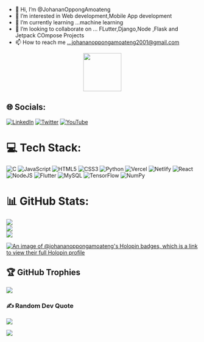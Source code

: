 - 👋 Hi, I’m @JohananOppongAmoateng
- 👀 I’m interested in Web development,Mobile App development 
- 🌱 I’m currently learning ...machine learning
- 💞️ I’m looking to collaborate on ... FLutter,Django,Node ,Flask and Jetpack COmpose Projects
- 📫 How to reach me ...johananoppongamoateng2001@gmail.com

<div id="header" align="center">
  <img src="https://media.giphy.com/media/M9gbBd9nbDrOTu1Mqx/giphy.gif" width="100"/>
</div>


## 🌐 Socials:
[![LinkedIn](https://img.shields.io/badge/LinkedIn-%230077B5.svg?logo=linkedin&logoColor=white)](https://linkedin.com/in/https://www.linkedin.com/in/johanan-oppong-amoateng/)  [![Twitter](https://img.shields.io/badge/Twitter-%231DA1F2.svg?logo=Twitter&logoColor=white)](https://twitter.com/johanan2001) [![YouTube](https://img.shields.io/badge/YouTube-%23FF0000.svg?logo=YouTube&logoColor=white)](https://youtube.com/c/@vetcare9169) 

# 💻 Tech Stack:
![C](https://img.shields.io/badge/c-%2300599C.svg?style=for-the-badge&logo=c&logoColor=white) ![JavaScript](https://img.shields.io/badge/javascript-%23323330.svg?style=for-the-badge&logo=javascript&logoColor=%23F7DF1E) ![HTML5](https://img.shields.io/badge/html5-%23E34F26.svg?style=for-the-badge&logo=html5&logoColor=white) ![CSS3](https://img.shields.io/badge/css3-%231572B6.svg?style=for-the-badge&logo=css3&logoColor=white) ![Python](https://img.shields.io/badge/python-3670A0?style=for-the-badge&logo=python&logoColor=ffdd54)  ![Vercel](https://img.shields.io/badge/vercel-%23000000.svg?style=for-the-badge&logo=vercel&logoColor=white) ![Netlify](https://img.shields.io/badge/netlify-%23000000.svg?style=for-the-badge&logo=netlify&logoColor=#00C7B7)  ![React](https://img.shields.io/badge/react-%2320232a.svg?style=for-the-badge&logo=react&logoColor=%2361DAFB)   ![NodeJS](https://img.shields.io/badge/node.js-6DA55F?style=for-the-badge&logo=node.js&logoColor=white) ![Flutter](https://img.shields.io/badge/Flutter-%2302569B.svg?style=for-the-badge&logo=Flutter&logoColor=white)  ![MySQL](https://img.shields.io/badge/mysql-%2300f.svg?style=for-the-badge&logo=mysql&logoColor=white) ![TensorFlow](https://img.shields.io/badge/TensorFlow-%23FF6F00.svg?style=for-the-badge&logo=TensorFlow&logoColor=white) ![NumPy](https://img.shields.io/badge/numpy-%23013243.svg?style=for-the-badge&logo=numpy&logoColor=white) 

# 📊 GitHub Stats:
![](https://github-readme-stats.vercel.app/api?username=JohananOppongAmoateng&theme=dark&hide_border=false&include_all_commits=false&count_private=false)<br/>
![](https://github-readme-streak-stats.herokuapp.com/?user=JohananOppongAmoateng&theme=dark&hide_border=false)<br/>
![](https://github-readme-stats.vercel.app/api/top-langs/?username=JohananOppongAmoateng&theme=dark&hide_border=false&include_all_commits=false&count_private=false&layout=compact)

[![An image of @johananoppongamoateng's Holopin badges, which is a link to view their full Holopin profile](https://holopin.me/johananoppongamoateng)](https://holopin.io/@johananoppongamoateng)

## 🏆 GitHub Trophies
![](https://github-profile-trophy.vercel.app/?username=JohananOppongAmoateng&theme=radical&no-frame=false&no-bg=false&margin-w=4)

### ✍️ Random Dev Quote
![](https://quotes-github-readme.vercel.app/api?type=horizontal&theme=tokyonight)

[![](https://visitcount.itsvg.in/api?id=JohananOppongAmoateng&label=Profile%20Views&color=1&icon=5&pretty=false)](https://visitcount.itsvg.in)

 <!-- ## 💰 You can help me by Donating
  [![BuyMeACoffee](https://img.shields.io/badge/Buy%20Me%20a%20Coffee-ffdd00?style=for-the-badge&logo=buy-me-a-coffee&logoColor=black)](https://buymeacoffee.com/https://www.buymeacoffee.com/supportshelynna) -->

